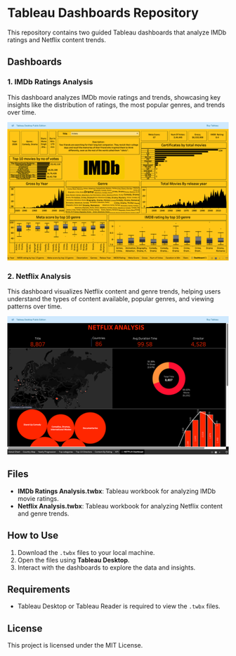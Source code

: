 # Tableau Dashboards Repository

This repository contains two guided Tableau dashboards that analyze IMDb ratings and Netflix content trends.

## Dashboards

### 1. IMDb Ratings Analysis
This dashboard analyzes IMDb movie ratings and trends, showcasing key insights like the distribution of ratings, the most popular genres, and trends over time.

![IMDb Ratings Dashboard](IMDbDashbord.png)

### 2. Netflix Analysis
This dashboard visualizes Netflix content and genre trends, helping users understand the types of content available, popular genres, and viewing patterns over time.

![Netflix Analysis Dashboard](NetflixDashboard.png)

## Files
- **IMDb Ratings Analysis.twbx**: Tableau workbook for analyzing IMDb movie ratings.
- **Netflix Analysis.twbx**: Tableau workbook for analyzing Netflix content and genre trends.

## How to Use
1. Download the `.twbx` files to your local machine.
2. Open the files using **Tableau Desktop**.
3. Interact with the dashboards to explore the data and insights.

## Requirements
- Tableau Desktop or Tableau Reader is required to view the `.twbx` files.

## License
This project is licensed under the MIT License.

